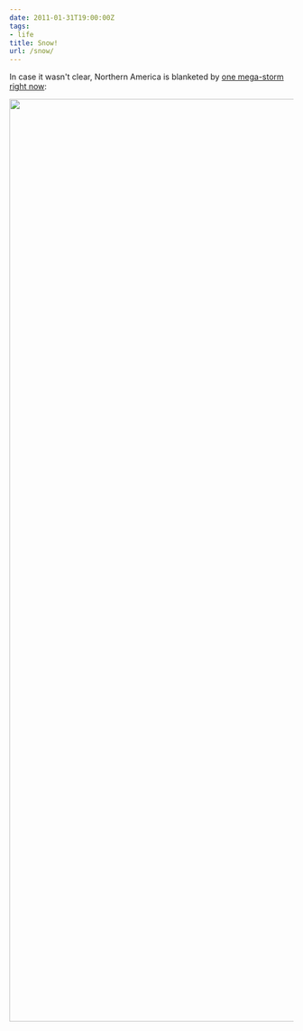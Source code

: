 ```yaml
---
date: 2011-01-31T19:00:00Z
tags:
- life
title: Snow!
url: /snow/
---
```


In case it wasn't clear, Northern America is blanketed by [one mega-storm right now](http://nnvl.noaa.gov/MediaDetail.php?MediaID=640&amp;MediaTypeID=1):

<img src="http://52.15.252.238/wp-content/uploads/2011/01/640_midwestsnow_20110201.jpg" alt="" width="1720" height="1638" class="alignnone size-full wp-image-660" />